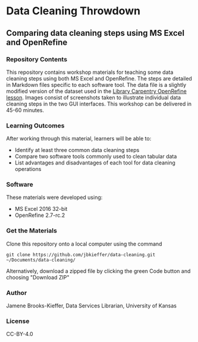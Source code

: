 # Data Cleaning Throwdown

## Comparing data cleaning steps using MS Excel and OpenRefine

### Repository Contents

This repository contains workshop materials for teaching some data cleaning steps using both MS Excel and OpenRefine. The steps are detailed in Markdown files specific to each software tool. The data file is a slightly modified version of the dataset used in the [Library Carpentry OpenRefine lesson](https://librarycarpentry.org/lc-open-refine/). Images consist of screenshots taken to illustrate individual data cleaning steps in the two GUI interfaces. This workshop can be delivered in 45-60 minutes.

### Learning Outcomes

After working through this material, learners will be able to:
- Identify at least three common data cleaning steps
- Compare two software tools commonly used to clean tabular data
- List advantages and disadvantages of each tool for data cleaning operations

### Software

These materials were developed using:
- MS Excel 2016 32-bit
- OpenRefine 2.7-rc.2

### Get the Materials

Clone this repository onto a local computer using the command

`git clone https://github.com/jbkieffer/data-cleaning.git ~/Documents/data-cleaning/`

Alternatively, download a zipped file by clicking the green Code button and choosing "Download ZIP"

### Author

Jamene Brooks-Kieffer, Data Services Librarian, University of Kansas

### License

CC-BY-4.0